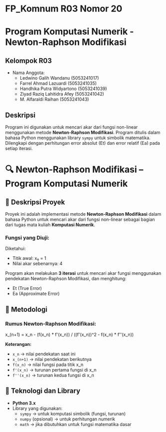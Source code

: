 # FP_Komnum R03 Nomor 20
# Program Komputasi Numerik - Newton-Raphson Modifikasi

## Kelompok R03
- Nama Anggota:
  - Ledwino Galih Wandanu (5053241017)
  - Farrel Ahmad Lazuardi (5053241035)
  - Handhika Putra Widyartono (5053241039)
  - Ziyad Raziq Lahitidra Afey (5053241042)
  - M. Alfaraldi Raihan (5053241043)

## Deskripsi
Program ini digunakan untuk mencari akar dari fungsi non-linear menggunakan metode **Newton-Raphson Modifikasi**. Program ditulis dalam bahasa Python menggunakan library `sympy` untuk simbolik matematika. Dilengkapi dengan perhitungan error absolut (Et) dan error relatif (Ea) pada setiap iterasi.

# 🔍 Newton-Raphson Modifikasi – Program Komputasi Numerik

## 📘 Deskripsi Proyek
Proyek ini adalah implementasi metode **Newton-Raphson Modifikasi** dalam bahasa Python untuk mencari akar dari fungsi non-linear sebagai bagian dari tugas mata kuliah **Komputasi Numerik**.

### Fungsi yang Diuji:

Diketahui:
- Titik awal: x₀ = 1
- Nilai akar sebenarnya: 4

Program akan melakukan **3 iterasi** untuk mencari akar fungsi menggunakan pendekatan Newton-Raphson Modifikasi, dan menghitung:
- Et (True Error)
- Ea (Approximate Error)

## 🧠 Metodologi

### Rumus Newton-Raphson Modifikasi:
x_(n+1) = x_n - (f(x_n) * f'(x_n)) / ((f'(x_n))^2 - f(x_n) * f''(x_n))


**Keterangan:**
- `x_n`      → nilai pendekatan saat ini  
- `x_(n+1)`  → nilai pendekatan berikutnya  
- `f(x_n)`   → nilai fungsi pada titik x_n  
- `f'(x_n)`  → turunan pertama fungsi di x_n  
- `f''(x_n)` → turunan kedua fungsi di x_n  

## 🧪 Teknologi dan Library

- **Python 3.x**
- Library yang digunakan:
  - `sympy` → untuk komputasi simbolik (fungsi, turunan)
  - `numpy` (opsional) → untuk perhitungan numerik
  - `math` → jika dibutuhkan untuk fungsi matematika dasar

